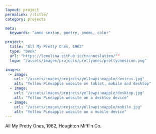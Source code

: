 ```yaml
---
layout: project
permalink: /:title/
category: projects

meta:
  keywords: "anne sexton, poetry, poems, color"

project:
  title: "All My Pretty Ones, 1962"
  type: "book"
  url: "https://lcmolina.github.io/tranneslation/""
  logo: "/assets/images/projects/prettyones/prettyonesicon.png"

images:
  - image:
    url: "/assets/images/projects/yellowpineapple/devices.jpg"
    alt: "Yellow Pineapple website on tablet, mobile and desktop"
  - image:
    url: "/assets/images/projects/yellowpineapple/desktop.jpg"
    alt: "Yellow Pineapple website on a desktop device"
  - image:
    url: "/assets/images/projects/yellowpineapple/mobile.jpg"
    alt: "Yellow Pineapple website on a mobile device"
---
```

<p>All My Pretty Ones, 1962, Houghton Mifflin Co.</p>
